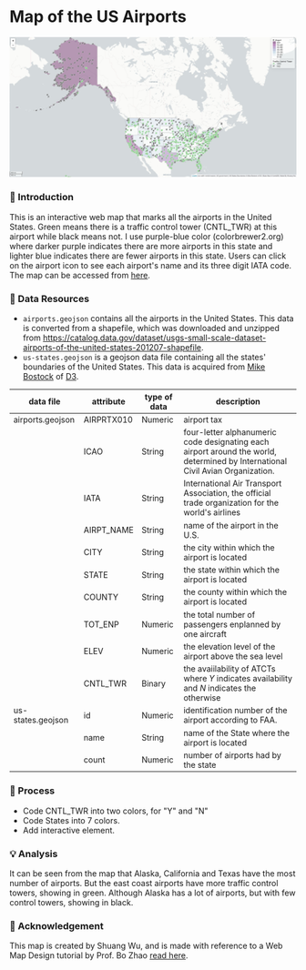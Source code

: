 # Map of the US Airports
![us-airports](/assets/us-airports.JPG)
### :newspaper: Introduction

This is an interactive web map that marks all the airports in the United States. Green means there is a traffic control tower (CNTL_TWR) at this airport while black means not. I use purple-blue color (colorbrewer2.org) where darker purple indicates there are more airports in this state and lighter blue indicates there are fewer airports in this state. Users can click on the airport icon to see each airport's name and its three digit IATA code. The map can be accessed from [here](https://shuangw1.github.io/us_airports.github.io/).

### :mag_right: Data Resources
- `airports.geojson` contains all the airports in the United States. This data is converted from a shapefile, which was downloaded and unzipped from  https://catalog.data.gov/dataset/usgs-small-scale-dataset-airports-of-the-united-states-201207-shapefile.
- `us-states.geojson` is a geojson data file containing all the states' boundaries of the United States. This data is acquired from [Mike Bostock](http://bost.ocks.org/mike) of [D3](http://d3js.org/).

| **data file**      | **attribute** | **type of data** | **description** |
| ------------------ | ------------- | --------- | --------------- |
| airports.geojson   | AIRPRTX010    | Numeric    | airport tax |
| | ICAO | String | four-letter alphanumeric code designating each airport around the world, determined by International Civil Avian Organization.|
| | IATA | String | International Air Transport Association, the official trade organization for the world's airlines|
| | AIRPT_NAME | String | name of the airport in the U.S.|
| | CITY | String | the city within which the airport is located|
| | STATE | String | the state within which the airport is located |
| | COUNTY | String | the county within which the airport is located|
| | TOT_ENP | Numeric | the total number of passengers enplanned by one aircraft |
| | ELEV | Numeric | the elevation level of the airport above the sea level |
| | CNTL_TWR | Binary | the avaiilability of ATCTs where *Y* indicates availability and *N* indicates the otherwise |
| us-states.geojson | id | Numeric| identification number of the airport according to FAA. |                         |
| | name | String | name of the State where the airport is located |
| | count | Numeric | number of airports had by the state |

### :hammer: Process
- Code CNTL_TWR into two colors, for "Y" and "N"
- Code States into 7 colors.
- Add interactive element.


### :bulb: Analysis
It can be seen from the map that Alaska, California and Texas have the most number of airports. But the east coast airports have more traffic control towers, showing in green. Although Alaska has a lot of airports, but with few control towers, showing in black.

### :flags: Acknowledgement
This map is created by Shuang Wu, and is made with reference to a Web Map Design tutorial by Prof. Bo Zhao [read here](https://github.com/jakobzhao/geog458/tree/master/labs/lab03).
